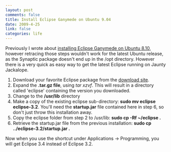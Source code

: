 ```yaml
--- 
layout: post
comments: false
title: Install Eclipse Ganymede on Ubuntu 9.04
date: 2009-4-25
link: false
categories: life
---
```

Previously I wrote about <a title="How to install Eclipse on Ubuntu 8.10" href="http://zanshin.net/2008/07/22/eclipse-ganymede-on-ubuntu/">installing Eclipse Ganymede on Ubuntu 8.10</a>, however retracing those steps wouldn't work for the latest Ubuntu release, as the Synaptic package doesn't end up in the /opt directory. However there is a very quick as easy way to get the latest Eclipse running on Jaunty Jackalope.
<ol>
	<li>Download your favorite Eclipse package from the <a title="Eclipse downloads" href="http://www.eclipse.org/downloads/">download site</a>.</li>
	<li>Expand the <strong>.tar.gz file</strong>, using <em>tar xzvf</em>. This will result in a directory called 'eclipse' containing the version you downloaded.</li>
	<li>Change to the <strong>/usr/lib</strong> directory</li>
	<li>Make a copy of the existing eclipse sub-directory: <strong>sudo mv eclipse eclipse-3.2</strong>. You'll need the <strong>startup.jar</strong> file contained here in step 6, so don't just throw this installation away.</li>
	<li>Copy the eclipse folder from step 2 to /usr/lib: <strong>sudo cp -Rf ~/eclipse .</strong></li>
	<li>Retrieve the startup.jar file from the previous installation: <strong>sudo cp ../eclipse-3.2/startup.jar .</strong></li>
</ol>
Now when you use the shortcut under Applications -&gt; Programming, you will get Eclipse 3.4 instead of Eclipse 3.2.
